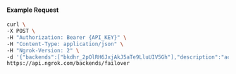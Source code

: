 <!-- Code generated for API Clients. DO NOT EDIT. -->

#### Example Request

```bash
curl \
-X POST \
-H "Authorization: Bearer {API_KEY}" \
-H "Content-Type: application/json" \
-H "Ngrok-Version: 2" \
-d '{"backends":["bkdhr_2pOlRH6JxjAkJ5aTe9LluUIV5Gh"],"description":"acme failover","metadata":"{\"environment\": \"staging\"}"}' \
https://api.ngrok.com/backends/failover
```
